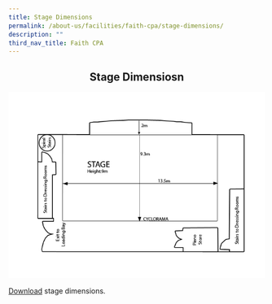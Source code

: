 ```yaml
---
title: Stage Dimensions
permalink: /about-us/facilities/faith-cpa/stage-dimensions/
description: ""
third_nav_title: Faith CPA
---
```

## <center> Stage Dimensiosn </center>

![](/images/CPA%20Stage.jpeg)

[Download](/images/CPA%20Stage.jpeg)&nbsp;stage dimensions.